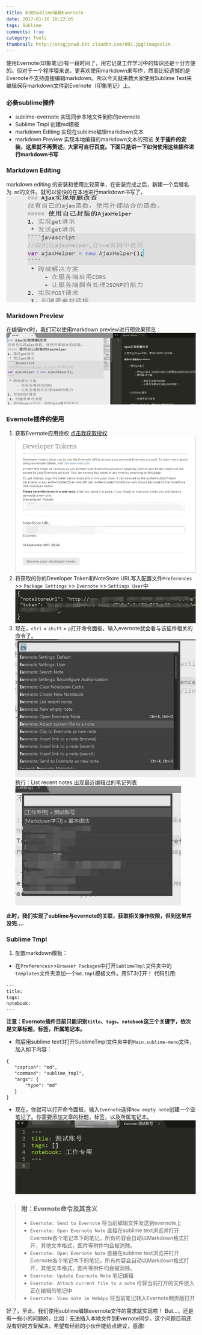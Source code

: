 ```yaml
---
title: 利用Sublime编辑Evernote 
date: 2017-01-16 10:22:05
tags: Sublime
comments: true
category: Tools
thumbnail: http://oksgjpnw8.bkt.clouddn.com/002.jpg?imageslim
---
```



   使用Evernote(印象笔记)有一段时间了，用它记录工作学习中的知识还是十分方便的。但对于一个程序猿来说，更喜欢使用markdown来写作，然而比较遗憾的是Evernote不支持直接编辑markdown。所以今天就来教大家使用Sublime Text来编辑保存markdown文件到Evernote（印象笔记）上。
   
 <!-- more -->

 ### 必备sublime插件
 * sublime-evernote 实现同步本地文件到你的evernote
 * Sublime Tmpl 创建md模板
 * markdown Editing 实现在sublime编辑markdown文本
 * markdown Preview 实现本地编辑的markdown文本的预览
**关于插件的安装，这里就不再赘述，大家可自行百度。下面只是讲一下如何使用这些插件进行markdown书写**

### Markdown Editing
 markdown editing 的安装和使用比较简单，在安装完成之后，新建一个后缀名为` .md `的文件。就可以愉快的在本地进行markdown书写了。![](/images/link/note03.jpg)

### Markdown Preview
在编辑md时，我们可以使用markdown preview进行预效果预览：![](/images/link/note04.jpg)
### Evernote插件的使用
1. 获取Evernote应用授权
   [点击我获取授权](https://app.yinxiang.com/api/DeveloperToken.action)
   ![如图所示](/images/link/evenote.jpg)
2. 将获取的你的Developer Token和NoteStore URL写入配置文件`Preferences` >> `Package Settings` >> `Evernote` >> `Settings User`中 ![](/images/link/noteurl.jpg)
3. 现在，`ctrl` + `shift` + `p`打开命令面板，输入evernote就会看与该插件相关的命令了。![](/images/link/note01.jpg)  执行：List recent notes 出现最近编辑过的笔记列表  ![](/images/link/note02.jpg)

**此时，我们实现了sublime与evernote的关联，获取相关操作权限，但到这里并没完....**

### Sublime Tmpl  
1. 配置markdown模板：
 * 在`Preferences`>>`Browser Packages`中打开`SublimeTmpl`文件夹中的`templates`文件夹添加一个`md.tmpl`模板文件。用ST3打开！
代码引用:
````
---
title:
tags:
notebook:
---
````
**注意：Evernote插件目前只能识别`title`、`tags`、`notebook`这三个关键字，依次是文章标题，标签，所属笔记本。**
 * 然后用sublime text3打开SublimeTmpl文件夹中的`Main.sublime-menu`文件，加入如下内容：
 ````
 {
    "caption": "md",
    "command": "sublime_tmpl",
    "args": {
        "type": "md"
    }
}
 ````
 * 现在，你就可以打开命令面板，输入`Evernote`选择`New empty note`创建一个空笔记了。你需要添加文章的标题，标签，以及所属笔记本。![](/images/link/note05.jpg)

> ### 附：Evernote命令及其含义
> * `Evernote: Send to Evernote` 将当前编辑文件发送到evernote上
> * `Evernote: Open Evernote Note` 直接在sublime text浏览并打开Evernote各个笔记本下的笔记，所有内容会自动以Markdown格式打开，其他文本格式，图片等附件均会被消除。
> * `Evernote: Open Evernote Note` 直接在sublime text浏览并打开Evernote各个笔记本下的笔记，所有内容会自动以Markdown格式打开，其他文本格式，图片等附件均会被消除。
> * `Evernote: Update Evernote Note` 笔记编辑
> * `Evernote: Attach current file to a note` 可将当前打开的文件嵌入正在编辑的笔记中
> * `Evernote: View note in WebApp` 将当前笔记转入Evernote网页版打开


好了，至此，我们使用sublime编辑evernote文件的需求就实现啦！
But...，还是有一些小的问题的，比如：无法插入本地文件到Evernote同步。这个问题目前还没有好的方案解决，希望有经验的小伙伴能给点建议，感激!